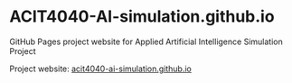 # ACIT4040-AI-simulation.github.io
GitHub Pages project website for Applied Artificial Intelligence Simulation Project

Project website: [acit4040-ai-simulation.github.io](https://acit4040-ai-simulation.github.io)
